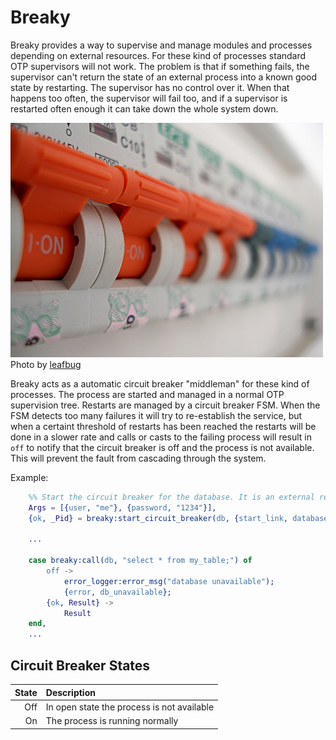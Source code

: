 # Breaky

Breaky provides a way to supervise and manage modules and processes depending on external
resources. For these kind of processes standard OTP supervisors will not work. The problem 
is that if something fails, the supervisor can't return the state of an external process 
into a known good state by restarting. The supervisor has no control over it. When that happens 
too often, the supervisor will fail too, and if a supervisor is restarted often enough it 
can take down the whole system down.

![Circuit Breaker](doc/circuit-breaker.jpg "Circuit Breaker")
Photo by [leafbug](http://www.flickr.com/photos/leafbug/) 

Breaky acts as a automatic circuit breaker "middleman" for these kind of processes. The 
process are started and managed in a normal OTP supervision tree. Restarts are managed 
by a circuit breaker FSM. When the FSM detects too many failures it will try to re-establish
the service, but when a certaint threshold of restarts has been reached the restarts will be 
done in a slower rate and calls or casts to the failing process will result in ```off``` to notify 
that the circuit breaker is off and the process is not available. This will prevent the fault 
from cascading through the system.

Example:

```erlang
    %% Start the circuit breaker for the database. It is an external resource.
    Args = [{user, "me"}, {password, "1234"}],
    {ok, _Pid} = breaky:start_circuit_breaker(db, {start_link, database, Args}),
 
    ...
    
    case breaky:call(db, "select * from my_table;") of
        off ->
            error_logger:error_msg("database unavailable"); 
            {error, db_unavailable};
        {ok, Result} ->
            Result
    end,
    ...
```

## Circuit Breaker States

| State |  Description |
| -------: | :---------- |
| Off | In open state the process is not available |
| On | The process is running normally |
